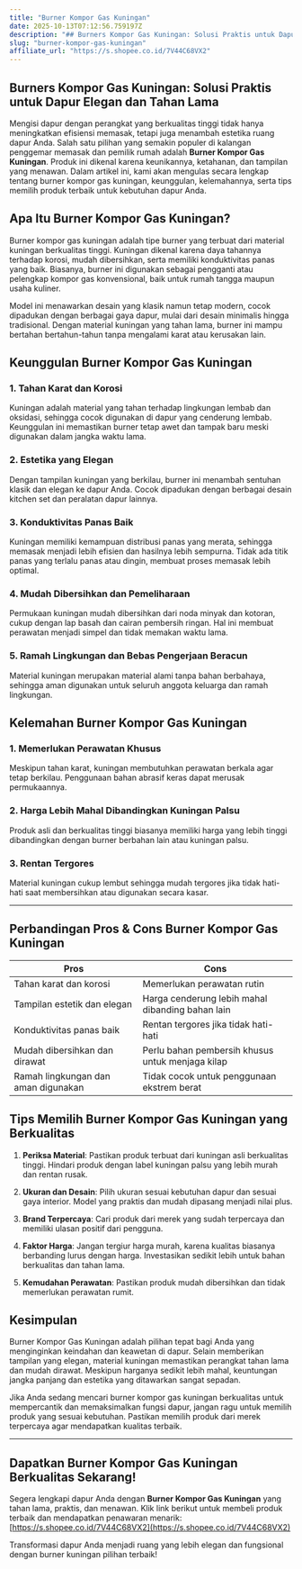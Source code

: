 ```yaml
---
title: "Burner Kompor Gas Kuningan"
date: 2025-10-13T07:12:56.759197Z
description: "## Burners Kompor Gas Kuningan: Solusi Praktis untuk Dapur Elegan dan Tahan Lama..."
slug: "burner-kompor-gas-kuningan"
affiliate_url: "https://s.shopee.co.id/7V44C68VX2"
---
```

## Burners Kompor Gas Kuningan: Solusi Praktis untuk Dapur Elegan dan Tahan Lama

Mengisi dapur dengan perangkat yang berkualitas tinggi tidak hanya meningkatkan efisiensi memasak, tetapi juga menambah estetika ruang dapur Anda. Salah satu pilihan yang semakin populer di kalangan penggemar memasak dan pemilik rumah adalah **Burner Kompor Gas Kuningan**. Produk ini dikenal karena keunikannya, ketahanan, dan tampilan yang menawan. Dalam artikel ini, kami akan mengulas secara lengkap tentang burner kompor gas kuningan, keunggulan, kelemahannya, serta tips memilih produk terbaik untuk kebutuhan dapur Anda.

## Apa Itu Burner Kompor Gas Kuningan?

Burner kompor gas kuningan adalah tipe burner yang terbuat dari material kuningan berkualitas tinggi. Kuningan dikenal karena daya tahannya terhadap korosi, mudah dibersihkan, serta memiliki konduktivitas panas yang baik. Biasanya, burner ini digunakan sebagai pengganti atau pelengkap kompor gas konvensional, baik untuk rumah tangga maupun usaha kuliner.

Model ini menawarkan desain yang klasik namun tetap modern, cocok dipadukan dengan berbagai gaya dapur, mulai dari desain minimalis hingga tradisional. Dengan material kuningan yang tahan lama, burner ini mampu bertahan bertahun-tahun tanpa mengalami karat atau kerusakan lain.

## Keunggulan Burner Kompor Gas Kuningan

### 1. Tahan Karat dan Korosi

Kuningan adalah material yang tahan terhadap lingkungan lembab dan oksidasi, sehingga cocok digunakan di dapur yang cenderung lembab. Keunggulan ini memastikan burner tetap awet dan tampak baru meski digunakan dalam jangka waktu lama.

### 2. Estetika yang Elegan

Dengan tampilan kuningan yang berkilau, burner ini menambah sentuhan klasik dan elegan ke dapur Anda. Cocok dipadukan dengan berbagai desain kitchen set dan peralatan dapur lainnya.

### 3. Konduktivitas Panas Baik

Kuningan memiliki kemampuan distribusi panas yang merata, sehingga memasak menjadi lebih efisien dan hasilnya lebih sempurna. Tidak ada titik panas yang terlalu panas atau dingin, membuat proses memasak lebih optimal.

### 4. Mudah Dibersihkan dan Pemeliharaan

Permukaan kuningan mudah dibersihkan dari noda minyak dan kotoran, cukup dengan lap basah dan cairan pembersih ringan. Hal ini membuat perawatan menjadi simpel dan tidak memakan waktu lama.

### 5. Ramah Lingkungan dan Bebas Pengerjaan Beracun

Material kuningan merupakan material alami tanpa bahan berbahaya, sehingga aman digunakan untuk seluruh anggota keluarga dan ramah lingkungan.

## Kelemahan Burner Kompor Gas Kuningan

### 1. Memerlukan Perawatan Khusus

Meskipun tahan karat, kuningan membutuhkan perawatan berkala agar tetap berkilau. Penggunaan bahan abrasif keras dapat merusak permukaannya.

### 2. Harga Lebih Mahal Dibandingkan Kuningan Palsu

Produk asli dan berkualitas tinggi biasanya memiliki harga yang lebih tinggi dibandingkan dengan burner berbahan lain atau kuningan palsu.

### 3. Rentan Tergores

Material kuningan cukup lembut sehingga mudah tergores jika tidak hati-hati saat membersihkan atau digunakan secara kasar.

---

## Perbandingan Pros & Cons Burner Kompor Gas Kuningan

| **Pros**                                   | **Cons**                                                   |
|--------------------------------------------|------------------------------------------------------------|
| Tahan karat dan korosi                   | Memerlukan perawatan rutin                                |
| Tampilan estetik dan elegan             | Harga cenderung lebih mahal dibanding bahan lain        |
| Konduktivitas panas baik                | Rentan tergores jika tidak hati-hati                     |
| Mudah dibersihkan dan dirawat           | Perlu bahan pembersih khusus untuk menjaga kilap       |
| Ramah lingkungan dan aman digunakan    | Tidak cocok untuk penggunaan ekstrem berat             |

## Tips Memilih Burner Kompor Gas Kuningan yang Berkualitas

1. **Periksa Material**: Pastikan produk terbuat dari kuningan asli berkualitas tinggi. Hindari produk dengan label kuningan palsu yang lebih murah dan rentan rusak.

2. **Ukuran dan Desain**: Pilih ukuran sesuai kebutuhan dapur dan sesuai gaya interior. Model yang praktis dan mudah dipasang menjadi nilai plus.

3. **Brand Terpercaya**: Cari produk dari merek yang sudah terpercaya dan memiliki ulasan positif dari pengguna.

4. **Faktor Harga**: Jangan tergiur harga murah, karena kualitas biasanya berbanding lurus dengan harga. Investasikan sedikit lebih untuk bahan berkualitas dan tahan lama.

5. **Kemudahan Perawatan**: Pastikan produk mudah dibersihkan dan tidak memerlukan perawatan rumit.

## Kesimpulan

Burner Kompor Gas Kuningan adalah pilihan tepat bagi Anda yang menginginkan keindahan dan keawetan di dapur. Selain memberikan tampilan yang elegan, material kuningan memastikan perangkat tahan lama dan mudah dirawat. Meskipun harganya sedikit lebih mahal, keuntungan jangka panjang dan estetika yang ditawarkan sangat sepadan.

Jika Anda sedang mencari burner kompor gas kuningan berkualitas untuk mempercantik dan memaksimalkan fungsi dapur, jangan ragu untuk memilih produk yang sesuai kebutuhan. Pastikan memilih produk dari merek terpercaya agar mendapatkan kualitas terbaik.

---

## Dapatkan Burner Kompor Gas Kuningan Berkualitas Sekarang!

Segera lengkapi dapur Anda dengan **Burner Kompor Gas Kuningan** yang tahan lama, praktis, dan menawan. Klik link berikut untuk membeli produk terbaik dan mendapatkan penawaran menarik: [https://s.shopee.co.id/7V44C68VX2](https://s.shopee.co.id/7V44C68VX2)

Transformasi dapur Anda menjadi ruang yang lebih elegan dan fungsional dengan burner kuningan pilihan terbaik!